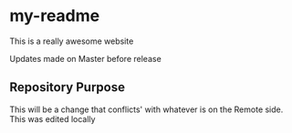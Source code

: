 # my-readme

This is a really awesome website

Updates made on Master before release

## Repository Purpose

This will be a change that conflicts'
with whatever is on the Remote side.
This was edited locally
